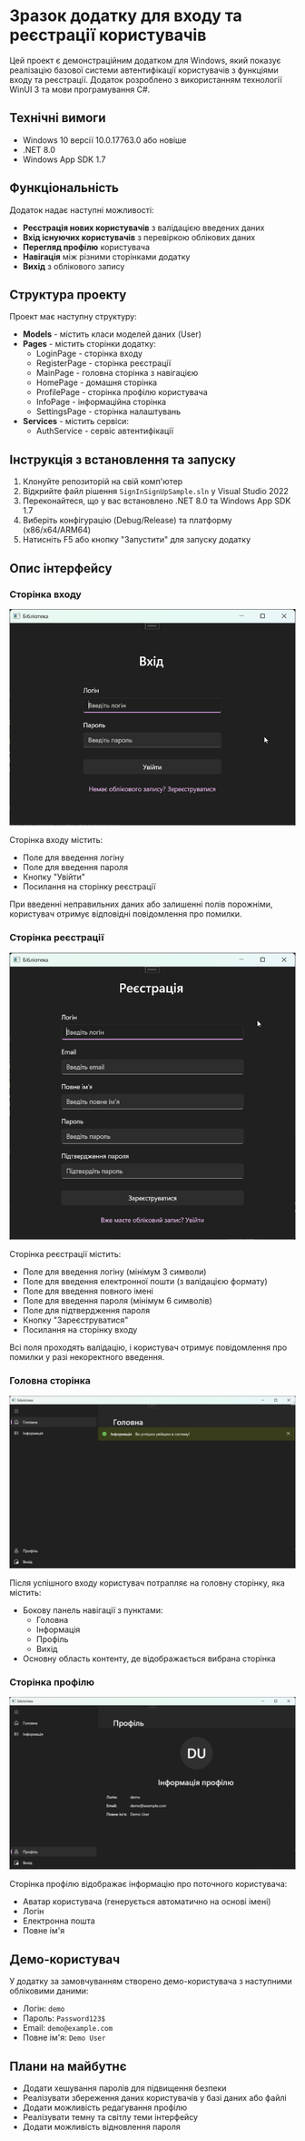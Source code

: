 # Зразок додатку для входу та реєстрації користувачів

Цей проект є демонстраційним додатком для Windows, який показує реалізацію базової системи автентифікації користувачів з функціями входу та реєстрації. Додаток розроблено з використанням технології WinUI 3 та мови програмування C#.

## Технічні вимоги

- Windows 10 версії 10.0.17763.0 або новіше
- .NET 8.0
- Windows App SDK 1.7

## Функціональність

Додаток надає наступні можливості:

- **Реєстрація нових користувачів** з валідацією введених даних
- **Вхід існуючих користувачів** з перевіркою облікових даних
- **Перегляд профілю** користувача
- **Навігація** між різними сторінками додатку
- **Вихід** з облікового запису

## Структура проекту

Проект має наступну структуру:

- **Models** - містить класи моделей даних (User)
- **Pages** - містить сторінки додатку:
  - LoginPage - сторінка входу
  - RegisterPage - сторінка реєстрації
  - MainPage - головна сторінка з навігацією
  - HomePage - домашня сторінка
  - ProfilePage - сторінка профілю користувача
  - InfoPage - інформаційна сторінка
  - SettingsPage - сторінка налаштувань
- **Services** - містить сервіси:
  - AuthService - сервіс автентифікації

## Інструкція з встановлення та запуску

1. Клонуйте репозиторій на свій комп'ютер
2. Відкрийте файл рішення `SignInSignUpSample.sln` у Visual Studio 2022
3. Переконайтеся, що у вас встановлено .NET 8.0 та Windows App SDK 1.7
4. Виберіть конфігурацію (Debug/Release) та платформу (x86/x64/ARM64)
5. Натисніть F5 або кнопку "Запустити" для запуску додатку

## Опис інтерфейсу

### Сторінка входу

![Сторінка входу](screenshots/login.png)

Сторінка входу містить:
- Поле для введення логіну
- Поле для введення пароля
- Кнопку "Увійти"
- Посилання на сторінку реєстрації

При введенні неправильних даних або залишенні полів порожніми, користувач отримує відповідні повідомлення про помилки.

### Сторінка реєстрації

![Сторінка реєстрації](screenshots/register.png)

Сторінка реєстрації містить:
- Поле для введення логіну (мінімум 3 символи)
- Поле для введення електронної пошти (з валідацією формату)
- Поле для введення повного імені
- Поле для введення пароля (мінімум 6 символів)
- Поле для підтвердження пароля
- Кнопку "Зареєструватися"
- Посилання на сторінку входу

Всі поля проходять валідацію, і користувач отримує повідомлення про помилки у разі некоректного введення.

### Головна сторінка

![Головна сторінка](screenshots/home.png)

Після успішного входу користувач потрапляє на головну сторінку, яка містить:
- Бокову панель навігації з пунктами:
  - Головна
  - Інформація
  - Профіль
  - Вихід
- Основну область контенту, де відображається вибрана сторінка

### Сторінка профілю

![Сторінка профілю](screenshots/profile.png)

Сторінка профілю відображає інформацію про поточного користувача:
- Аватар користувача (генерується автоматично на основі імені)
- Логін
- Електронна пошта
- Повне ім'я

## Демо-користувач

У додатку за замовчуванням створено демо-користувача з наступними обліковими даними:
- Логін: `demo`
- Пароль: `Password123$`
- Email: `demo@example.com`
- Повне ім'я: `Demo User`

## Плани на майбутнє

- Додати хешування паролів для підвищення безпеки
- Реалізувати збереження даних користувачів у базі даних або файлі
- Додати можливість редагування профілю
- Реалізувати темну та світлу теми інтерфейсу
- Додати можливість відновлення пароля
